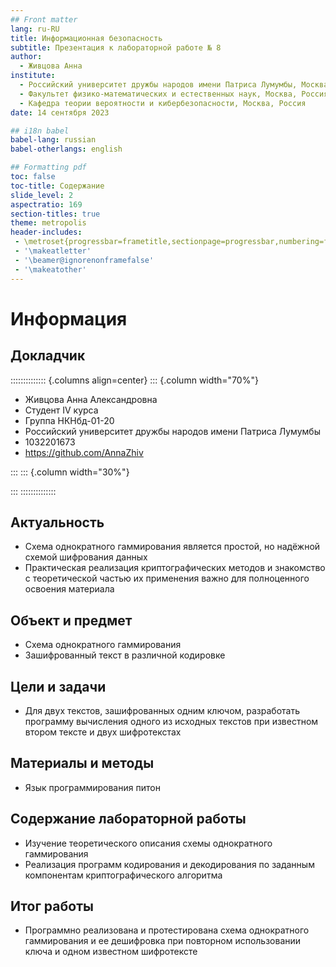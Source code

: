 ```yaml
---
## Front matter
lang: ru-RU
title: Информационная безопасность
subtitle: Презентация к лабораторной работе № 8
author:
  - Живцова Анна
institute:
  - Российский университет дружбы народов имени Патриса Лумумбы, Москва, Россия
  - Факультет физико-математических и естественных наук, Москва, Россия
  - Кафедра теории вероятности и кибербезопасности, Москва, Россия
date: 14 сентября 2023

## i18n babel
babel-lang: russian
babel-otherlangs: english

## Formatting pdf
toc: false
toc-title: Содержание
slide_level: 2
aspectratio: 169
section-titles: true
theme: metropolis
header-includes:
 - \metroset{progressbar=frametitle,sectionpage=progressbar,numbering=fraction}
 - '\makeatletter'
 - '\beamer@ignorenonframefalse'
 - '\makeatother'
---
```


# Информация

## Докладчик

:::::::::::::: {.columns align=center}
::: {.column width="70%"}

  * Живцова Анна Александровна
  * Студент IV курса
  * Группа НКНбд-01-20
  * Российский университет дружбы народов имени Патриса Лумумбы 
  * 1032201673
  * <https://github.com/AnnaZhiv>

:::
::: {.column width="30%"}

:::
::::::::::::::

## Актуальность

- Схема однократного гаммирования является простой, но надёжной схемой шифрования данных          
- Практическая реализация криптографических методов и знакомство с теоретической частью их применения важно для полноценного освоения материала     

## Объект и предмет
  
- Схема однократного гаммирования     
- Зашифрованный текcт в различной кодировке    

## Цели и задачи

- Для двух текстов, зашифрованных одним ключом, разработать программу вычисления одного из исходных текстов при известном втором тексте и двух шифротекстах        

## Материалы и методы

- Язык программирования питон      

## Содержание лабораторной работы

- Изучение теоретического описания схемы однократного гаммирования    
- Реализация программ кодирования и декодирования по заданным компонентам криптографического алгоритма    

## Итог работы

- Программно реализована и протестирована схема однократного гаммирования и ее дешифровка при повторном использовании ключа и одном известном шифротексте        






